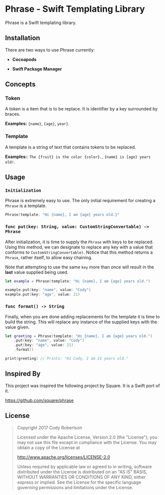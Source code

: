 # Phrase - Swift Templating Library

Phrase is a Swift templating library.

## Installation

There are two ways to use Phrase currently:

- __Cocoapods__

- __Swift Package Manager__

## Concepts

### Token

A token is a item that is to be replace. It is identifier by a key surrounded by braces.

__Examples:__ `{name}`, `{age}`, `year}`.

### Template

A template is a string of text that contains tokens to be replaced.

__Examples:__:  `The {fruit} is the color {color}.`, `{name} is {age} years old!`.

## Usage

### `Initialization`

Phrase is extremely easy to use. The only initial requirement for creating a `Phrase` is a template.

```swift
Phrase(template: "Hi {name}, I am {age} years old.}"
```

### `func put(key: String, value: CustomStringConvertable) -> Phrase`

After initialization, it is time to supply the `Phrase` with keys to be replaced. Using this method, we can designate to replace any key with a value that conforms to `CustomStringConvertable)`. Notice that this method returns a `Phrase`, rather itself, to allow easy chaining.

Note that attempting to use the same `key` more than once will result in the **last** value supplied being used.

```swift
let example = Phrase(template: "Hi {name}, I am {age} years old.")

example.put(key: "name", value: "Cody")
example.put(key: "age", value: 21)
```

### `func format() -> String`

Finally, when you are done adding replacements for the template it is time to build the string. This will replace any instance of the supplied keys with the value given.

```swift
let greeting = Phrase(template: "Hi {name}, I am {age} years old.")
	.put(key: "name", value: "Cody")
	.put(key: "age", value: 21)
	.format()

print(greeting) // Prints: "Hi Cody, I am 21 years old."
```

## Inspired By

This project was inspired the following project by Square. It is a Swift port of it.

https://github.com/square/phrase

## License

> Copyright 2017 Cody Robertson
>
> Licensed under the Apache License, Version 2.0 (the "License");
> you may not use this file except in compliance with the License.
> You may obtain a copy of the License at
>
>    http://www.apache.org/licenses/LICENSE-2.0
>
> Unless required by applicable law or agreed to in writing, software
> distributed under the License is distributed on an "AS IS" BASIS,
> WITHOUT WARRANTIES OR CONDITIONS OF ANY KIND, either express or implied.
> See the License for the specific language governing permissions and
> limitations under the License.
